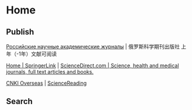 # Home

## Publish

[Российские научные академические журналы](https://sciencejournals.ru/) | 俄罗斯科学期刊出版社 上年（-1年）文献可阅读

[Home | SpringerLink](https://link.springer.com/) | [ScienceDirect.com | Science, health and medical journals, full text articles and books.](https://www.sciencedirect.com/)

[CNKI Overseas](https://www.cnki.net/) | [ScienceReading](https://book.sciencereading.cn/shop/main/Login/shopFrame.do)

## Search

